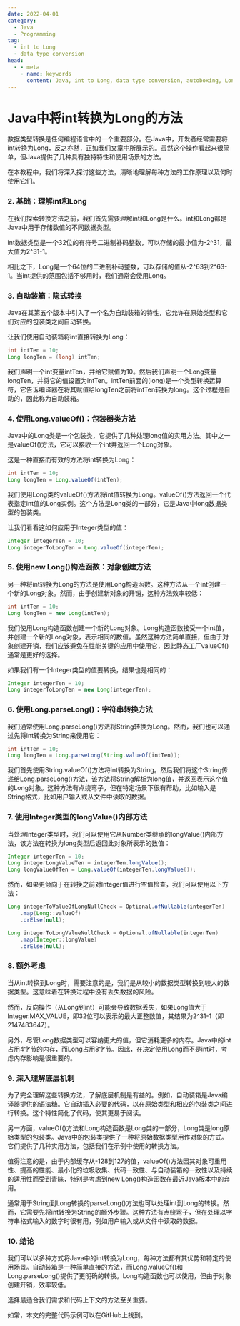 ```yaml
---
date: 2022-04-01
category:
  - Java
  - Programming
tag:
  - int to Long
  - data type conversion
head:
  - - meta
    - name: keywords
      content: Java, int to Long, data type conversion, autoboxing, Long.valueOf(), Long constructor
---
```

# Java中将int转换为Long的方法

数据类型转换是任何编程语言中的一个重要部分。在Java中，开发者经常需要将int转换为Long，反之亦然，正如我们文章中所展示的。虽然这个操作看起来很简单，但Java提供了几种具有独特特性和使用场景的方法。

在本教程中，我们将深入探讨这些方法，清晰地理解每种方法的工作原理以及何时使用它们。

### 2. 基础：理解int和Long
在我们探索转换方法之前，我们首先需要理解int和Long是什么。int和Long都是Java中用于存储数值的不同数据类型。

int数据类型是一个32位的有符号二进制补码整数，可以存储的最小值为-2^31，最大值为2^31-1。

相比之下，Long是一个64位的二进制补码整数，可以存储的值从-2^63到2^63-1。当int提供的范围包括不够用时，我们通常会使用Long。

### 3. 自动装箱：隐式转换
Java在其第五个版本中引入了一个名为自动装箱的特性，它允许在原始类型和它们对应的包装类之间自动转换。

让我们使用自动装箱将int直接转换为Long：
```java
int intTen = 10;
Long longTen = (long) intTen;
```
我们声明一个int变量intTen，并给它赋值为10。然后我们声明一个Long变量longTen，并将它的值设置为intTen。intTen前面的(long)是一个类型转换运算符，它告诉编译器在将其赋值给longTen之前将intTen转换为long。这个过程是自动的，因此称为自动装箱。

### 4. 使用Long.valueOf()：包装器类方法
Java中的Long类是一个包装类，它提供了几种处理long值的实用方法。其中之一是valueOf()方法，它可以接收一个int并返回一个Long对象。

这是一种直接而有效的方法将int转换为Long：
```java
int intTen = 10;
Long longTen = Long.valueOf(intTen);
```
我们使用Long类的valueOf()方法将int值转换为Long。valueOf()方法返回一个代表指定int值的Long实例。这个方法是Long类的一部分，它是Java中long数据类型的包装类。

让我们看看这如何应用于Integer类型的值：
```java
Integer integerTen = 10;
Long integerToLongTen = Long.valueOf(integerTen);
```

### 5. 使用new Long()构造函数：对象创建方法
另一种将int转换为Long的方法是使用Long构造函数。这种方法从一个int创建一个新的Long对象。然而，由于创建新对象的开销，这种方法效率较低：

```java
int intTen = 10;
Long longTen = new Long(intTen);
```
我们使用Long构造函数创建一个新的Long对象。Long构造函数接受一个int值，并创建一个新的Long对象，表示相同的数值。虽然这种方法简单直接，但由于对象创建开销，我们应该避免在性能关键的应用中使用它，因此静态工厂valueOf()通常是更好的选择。

如果我们有一个Integer类型的值要转换，结果也是相同的：
```java
Integer integerTen = 10;
Long integerToLongTen = new Long(integerTen);
```

### 6. 使用Long.parseLong()：字符串转换方法
我们通常使用Long.parseLong()方法将String转换为Long。然而，我们也可以通过先将int转换为String来使用它：

```java
int intTen = 10;
Long longTen = Long.parseLong(String.valueOf(intTen));
```
我们首先使用String.valueOf()方法将int转换为String。然后我们将这个String传递给Long.parseLong()方法，该方法将String解析为long值，并返回表示这个值的Long对象。这种方法有点绕弯子，但在特定场景下很有帮助，比如输入是String格式，比如用户输入或从文件中读取的数据。

### 7. 使用Integer类型的longValue()内部方法
当处理Integer类型时，我们可以使用它从Number类继承的longValue()内部方法，该方法在转换为long类型后返回此对象所表示的数值：

```java
Integer integerTen = 10;
Long integerLongValueTen = integerTen.longValue();
Long longValueOfTen = Long.valueOf(integerTen.longValue());
```
然而，如果更倾向于在转换之前对Integer值进行空值检查，我们可以使用以下方法：

```java
Long integerToValueOfLongNullCheck = Optional.ofNullable(integerTen)
    .map(Long::valueOf)
    .orElse(null);

Long integerToLongValueNullCheck = Optional.ofNullable(integerTen)
    .map(Integer::longValue)
    .orElse(null);
```

### 8. 额外考虑
当从int转换到Long时，需要注意的是，我们是从较小的数据类型转换到较大的数据类型。这意味着在转换过程中没有丢失数据的风险。

然而，反向操作（从Long到int）可能会导致数据丢失，如果Long值大于Integer.MAX_VALUE，即32位可以表示的最大正整数值，其结果为2^31-1（即2147483647）。

另外，尽管Long数据类型可以容纳更大的值，但它消耗更多的内存。Java中的int占用4字节的内存，而Long占用8字节。因此，在决定使用Long而不是int时，考虑内存影响是很重要的。

### 9. 深入理解底层机制
为了完全理解这些转换方法，了解底层机制是有益的。例如，自动装箱是Java编译器提供的语法糖。它自动插入必要的代码，以在原始类型和相应的包装类之间进行转换。这个特性简化了代码，使其更易于阅读。

另一方面，valueOf()方法和Long构造函数是Long类的一部分，Long类是long原始类型的包装类。Java中的包装类提供了一种将原始数据类型用作对象的方式。它们提供了几种实用方法，包括我们在示例中使用的转换方法。

值得注意的是，由于内部缓存从-128到127的值，valueOf()方法因其对象可重用性、提高的性能、最小化的垃圾收集、代码一致性、与自动装箱的一致性以及持续的适用性而受到青睐，特别是考虑到new Long()构造函数在最近Java版本中的弃用。

通常用于String到Long转换的parseLong()方法也可以处理int到Long的转换。然而，它需要先将int转换为String的额外步骤。这种方法有点绕弯子，但在处理以字符串格式输入的数字时很有用，例如用户输入或从文件中读取的数据。

### 10. 结论
我们可以以多种方式将Java中的int转换为Long，每种方法都有其优势和特定的使用场景。自动装箱是一种简单直接的方法，而Long.valueOf()和Long.parseLong()提供了更明确的转换。Long构造函数也可以使用，但由于对象创建开销，效率较低。

选择最适合我们需求和代码上下文的方法至关重要。

如常，本文的完整代码示例可以在GitHub上找到。